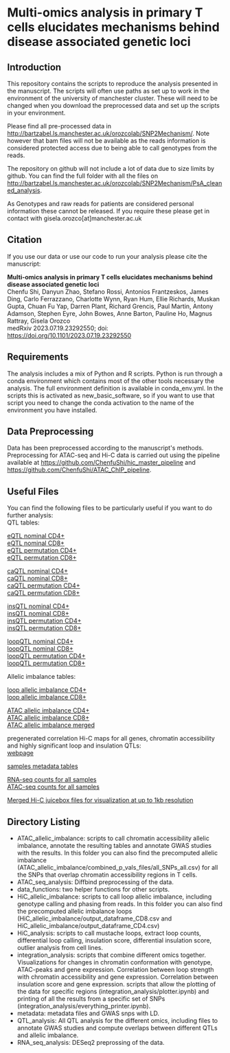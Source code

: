 # Multi-omics analysis in primary T cells elucidates mechanisms behind disease associated genetic loci

## Introduction
This repository contains the scripts to reproduce the analysis presented in the manuscript.
The scripts will often use paths as set up to work in the environment of the university of manchester cluster. These will need to be changed when you download the preprocessed data and set up the scripts in your environment.

Please find all pre-processed data in http://bartzabel.ls.manchester.ac.uk/orozcolab/SNP2Mechanism/.
Note however that bam files will not be available as the reads information is considered protected access due to being able to call genotypes from the reads.

The repository on github will not include a lot of data due to size limits by github. You can find the full folder with all the files on http://bartzabel.ls.manchester.ac.uk/orozcolab/SNP2Mechanism/PsA_cleaned_analysis.

As Genotypes and raw reads for patients are considered personal information these cannot be released. If you require these please get in contact with gisela.orozco[at]manchester.ac.uk

## Citation

If you use our data or use our code to run your analysis please cite the manuscript:

**Multi-omics analysis in primary T cells elucidates mechanisms behind disease associated genetic loci**  
Chenfu Shi, Danyun Zhao, Stefano Rossi, Antonios Frantzeskos, James Ding, Carlo Ferrazzano, Charlotte Wynn, Ryan Hum, Ellie Richards, Muskan Gupta, Chuan Fu Yap, Darren Plant, Richard Grencis, Paul Martin, Antony Adamson, Stephen Eyre, John Bowes, Anne Barton, Pauline Ho, Magnus Rattray, Gisela Orozco  
medRxiv 2023.07.19.23292550; doi: https://doi.org/10.1101/2023.07.19.23292550

## Requirements
The analysis includes a mix of Python and R scripts.
Python is run through a conda environment which contains most of the other tools necessary the analysis. The full environment definition is available in conda_env.yml.
In the scripts this is activated as new_basic_software, so if you want to use that script you need to change the conda activation to the name of the environment you have installed.


## Data Preprocessing
Data has been preprocessed according to the manuscript's methods. Preprocessing for ATAC-seq and Hi-C data is carried out using the pipeline available at https://github.com/ChenfuShi/hic_master_pipeline and https://github.com/ChenfuShi/ATAC_ChIP_pipeline.

## Useful Files
You can find the following files to be particularly useful if you want to do further analysis:  
QTL tables:

[eQTL nominal CD4+](http://bartzabel.ls.manchester.ac.uk/orozcolab/SNP2Mechanism/PsA_cleaned_analysis/QTL_analysis/RNA/output_final/RNA_nominal_CD4_merged.txt)  
[eQTL nominal CD8+](http://bartzabel.ls.manchester.ac.uk/orozcolab/SNP2Mechanism/PsA_cleaned_analysis/QTL_analysis/RNA/output_final/RNA_nominal_CD8_merged.txt)  
[eQTL permutation CD4+](http://bartzabel.ls.manchester.ac.uk/orozcolab/SNP2Mechanism/PsA_cleaned_analysis/QTL_analysis/RNA/output_final/RNA_permuted_CD4_merged.txt)  
[eQTL permutation CD8+](http://bartzabel.ls.manchester.ac.uk/orozcolab/SNP2Mechanism/PsA_cleaned_analysis/QTL_analysis/RNA/output_final/RNA_permuted_CD8_merged.txt)  


[caQTL nominal CD4+](http://bartzabel.ls.manchester.ac.uk/orozcolab/SNP2Mechanism/PsA_cleaned_analysis/QTL_analysis/ATAC/output_final/ATAC_nominal_CD4_merged.txt)  
[caQTL nominal CD8+](http://bartzabel.ls.manchester.ac.uk/orozcolab/SNP2Mechanism/PsA_cleaned_analysis/QTL_analysis/ATAC/output_final/ATAC_nominal_CD8_merged.txt)  
[caQTL permutation CD4+](http://bartzabel.ls.manchester.ac.uk/orozcolab/SNP2Mechanism/PsA_cleaned_analysis/QTL_analysis/ATAC/output_final/ATAC_permuted_CD4_merged.txt)  
[caQTL permutation CD8+](http://bartzabel.ls.manchester.ac.uk/orozcolab/SNP2Mechanism/PsA_cleaned_analysis/QTL_analysis/ATAC/output_final/ATAC_permuted_CD8_merged.txt)  


[insQTL nominal CD4+](http://bartzabel.ls.manchester.ac.uk/orozcolab/SNP2Mechanism/PsA_cleaned_analysis/QTL_analysis/HiC/output_final/ins_nominal_CD4_merged.txt)  
[insQTL nominal CD8+](http://bartzabel.ls.manchester.ac.uk/orozcolab/SNP2Mechanism/PsA_cleaned_analysis/QTL_analysis/HiC/output_final/ins_nominal_CD8_merged.txt)  
[insQTL permutation CD4+](http://bartzabel.ls.manchester.ac.uk/orozcolab/SNP2Mechanism/PsA_cleaned_analysis/QTL_analysis/HiC/output_final/ins_permuted_CD4_merged.txt)  
[insQTL permutation CD8+](http://bartzabel.ls.manchester.ac.uk/orozcolab/SNP2Mechanism/PsA_cleaned_analysis/QTL_analysis/HiC/output_final/ins_permuted_CD8_merged.txt)  


[loopQTL nominal CD4+](http://bartzabel.ls.manchester.ac.uk/orozcolab/SNP2Mechanism/PsA_cleaned_analysis/QTL_analysis/HiC/output_final/loop_nominal_CD4_merged.txt)  
[loopQTL nominal CD8+](http://bartzabel.ls.manchester.ac.uk/orozcolab/SNP2Mechanism/PsA_cleaned_analysis/QTL_analysis/HiC/output_final/loop_nominal_CD8_merged.txt)  
[loopQTL permutation CD4+](http://bartzabel.ls.manchester.ac.uk/orozcolab/SNP2Mechanism/PsA_cleaned_analysis/QTL_analysis/HiC/output_final/loop_permuted_CD4_merged.txt)  
[loopQTL permutation CD8+](http://bartzabel.ls.manchester.ac.uk/orozcolab/SNP2Mechanism/PsA_cleaned_analysis/QTL_analysis/HiC/output_final/loop_permuted_CD8_merged.txt)  


Allelic imbalance tables:

[loop allelic imbalance CD4+](http://bartzabel.ls.manchester.ac.uk/orozcolab/SNP2Mechanism/PsA_cleaned_analysis/HiC_allelic_imbalance/output_dataframe_CD4.csv)  
[loop allelic imbalance CD8+](http://bartzabel.ls.manchester.ac.uk/orozcolab/SNP2Mechanism/PsA_cleaned_analysis/HiC_allelic_imbalance/output_dataframe_CD8.csv)  

[ATAC allelic imbalance CD4+](http://bartzabel.ls.manchester.ac.uk/orozcolab/SNP2Mechanism/PsA_cleaned_analysis/ATAC_allelic_imbalance/combined_p_vals_files/all_SNPs_CD4_all.csv)  
[ATAC allelic imbalance CD8+](http://bartzabel.ls.manchester.ac.uk/orozcolab/SNP2Mechanism/PsA_cleaned_analysis/ATAC_allelic_imbalance/combined_p_vals_files/all_SNPs_CD8_all.csv)  
[ATAC allelic imbalance merged](http://bartzabel.ls.manchester.ac.uk/orozcolab/SNP2Mechanism/PsA_cleaned_analysis/ATAC_allelic_imbalance/combined_p_vals_files/all_SNPs_all.csv)  


pregenerated correlation Hi-C maps for all genes, chromatin accessibility and highly significant loop and insulation QTLs:  
[webpage](http://bartzabel.ls.manchester.ac.uk/orozcolab/SNP2Mechanism/PsA_output_hic_plots/main.html)

[samples metadata tables](http://bartzabel.ls.manchester.ac.uk/orozcolab/SNP2Mechanism/PsA_cleaned_analysis/metadata/)

[RNA-seq counts for all samples](http://bartzabel.ls.manchester.ac.uk/orozcolab/SNP2Mechanism/PsA_cleaned_analysis/RNA_seq_analysis/RNA_normalized_counts.csv)  
[ATAC-seq counts for all samples](http://bartzabel.ls.manchester.ac.uk/orozcolab/SNP2Mechanism/PsA_cleaned_analysis/ATAC_seq_analysis/ATAC_DESeq2_quantile_normalized_counts.csv)  


[Merged Hi-C juicebox files for visualization at up to 1kb resolution](http://bartzabel.ls.manchester.ac.uk/orozcolab/SNP2Mechanism/hic/merged/)

## Directory Listing

- ATAC_allelic_imbalance: scripts to call chromatin accessibility allelic imbalance, annotate the resulting tables and annotate GWAS studies with the results. In this folder you can also find the precomputed allelic imbalance (ATAC_allelic_imbalance/combined_p_vals_files/all_SNPs_all.csv) for all the SNPs that overlap chromatin accessibility regions in T cells. 
- ATAC_seq_analysis: Diffbind preprocessing of the data.
- data_functions: two helper functions for other scripts.
- HiC_allelic_imbalance: scripts to call loop allelic imbalance, including genotype calling and phasing from reads. In this folder you can also find the precomputed allelic imbalance loops (HiC_allelic_imbalance/output_dataframe_CD8.csv and HiC_allelic_imbalance/output_dataframe_CD4.csv)
- HiC_analysis: scripts to call mustache loops, extract loop counts, differential loop calling, insulation score, differential insulation score, outlier analysis from cell lines.
- integration_analysis: scripts that combine different omics together. Visualizations for changes in chromatin conformation with genotype, ATAC-peaks and gene expression. Correlation between loop strength with chromatin accessibility and gene expression. Correlation between insulation score and gene expression. scripts that allow the plotting of the data for specific regions (integration_analysis/plotter.ipynb) and printing of all the results from a specific set of SNPs (integration_analysis/everything_printer.ipynb).
- metadata: metadata files and GWAS snps with LD.
- QTL_analysis: All QTL analysis for the different omics, including files to annotate GWAS studies and compute overlaps between different QTLs and allelic imbalance.
- RNA_seq_analysis: DESeq2 preprossing of the data.
